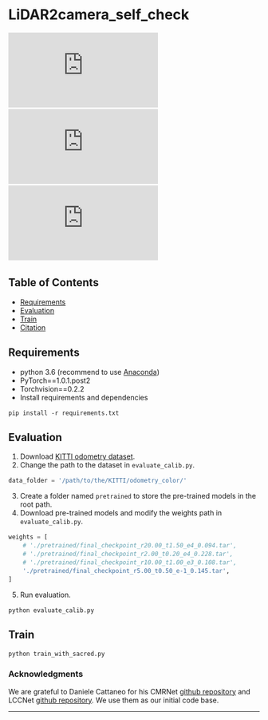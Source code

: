 # LiDAR2camera_self_check
![image](https://github.com/OpenCalib/LiDAR2camera_self-check/blob/master/pictures/pipline.pdf)
![image](https://github.com/OpenCalib/LiDAR2camera_self-check/blob/master/pictures/input.pdf)
![image](https://github.com/OpenCalib/LiDAR2camera_self-check/blob/master/pictures/performance.pdf)
## Table of Contents

- [Requirements](#Requirements)
- [Evaluation](#Evaluation)
- [Train](#Train)
- [Citation](#Citation)

## Requirements

* python 3.6 (recommend to use [Anaconda](https://www.anaconda.com/))
* PyTorch==1.0.1.post2
* Torchvision==0.2.2
* Install requirements and dependencies
```commandline
pip install -r requirements.txt
```

## Evaluation

1. Download [KITTI odometry dataset](http://www.cvlibs.net/datasets/kitti/eval_odometry.php).
2. Change the path to the dataset in `evaluate_calib.py`.
```python
data_folder = '/path/to/the/KITTI/odometry_color/'
```
3. Create a folder named `pretrained` to store the pre-trained models in the root path.
4. Download pre-trained models and modify the weights path in `evaluate_calib.py`.
```python
weights = [
    # './pretrained/final_checkpoint_r20.00_t1.50_e4_0.094.tar',
    # './pretrained/final_checkpoint_r2.00_t0.20_e4_0.228.tar',
    # './pretrained/final_checkpoint_r10.00_t1.00_e3_0.108.tar',
    './pretrained/final_checkpoint_r5.00_t0.50_e-1_0.145.tar',
]
```
5. Run evaluation.
```commandline
python evaluate_calib.py
```

## Train
```commandline
python train_with_sacred.py
```



### Acknowledgments
 We are grateful to Daniele Cattaneo for his CMRNet [github repository](https://github.com/cattaneod/CMRNet) and LCCNet [github repository](https://github.com/IIPCVLAB/LCCNet). We use them as our initial code base.
 
<!-- [correlation_package](models/LCCNet/correlation_package) was taken from [flownet2](https://github.com/NVIDIA/flownet2-pytorch/tree/master/networks/correlation_package)

[LCCNet.py](model/LCCNet.py) is a modified version of the original [PWC-DC network](https://github.com/NVlabs/PWC-Net/blob/master/PyTorch/models/PWCNet.py) and modified version [CMRNet](https://github.com/cattaneod/CMRNet/blob/master/models/CMRNet/CMRNet.py)  -->

---
